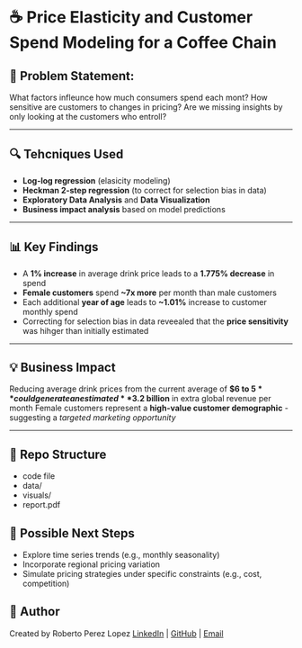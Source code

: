 # ☕️ Price Elasticity and Customer Spend Modeling for a Coffee Chain

## 📌 Problem Statement:
What factors infleunce how much consumers spend each mont? How sensitive are customers to changes in pricing?
Are we missing insights by only looking at the customers who entroll?

---

## 🔍  Tehcniques Used
- **Log-log regression** (elasicity modeling)
- **Heckman 2-step regression** (to correct for selection bias in data)
- **Exploratory Data Analysis** and **Data Visualization**
- **Business impact analysis** based on model predictions

---

## 📊  Key Findings
- A **1% increase** in average drink price leads to a **1.775% decrease** in spend
- **Female customers** spend **~7x more** per month than male customers
- Each additional **year of age** leads to **~1.01%** increase to customer monthly spend
- Correcting for selection bias in data reveealed that the **price sensitivity** was hihger than initially estimated

--- 

## 💡  Business Impact
Reducing average drink prices from the current average of **$6 to $5** could generate an estimated **$3.2 billion** in extra global revenue per month
Female customers represent a **high-value customer demographic** - suggesting a *targeted marketing opportunity*

---

## 📂  Repo Structure
- code file
- data/
- visuals/
- report.pdf

## 🧭  Possible Next Steps
- Explore time series trends (e.g., monthly seasonality)
- Incorporate regional pricing variation
- Simulate pricing strategies under specific constraints (e.g., cost, competition)

## 👤  Author
Created by Roberto Perez Lopez
[LinkedIn](https://www.linkedin.com/in/roberto-perezl/) | [GitHub](https://github.com/robertoperezl763/) | [Email](mailto:robertoperezl761@gmail.com)
